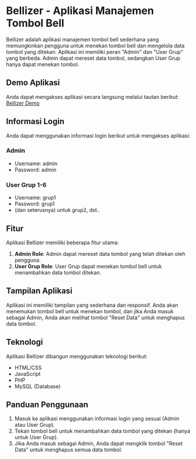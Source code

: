 # Bellizer - Aplikasi Manajemen Tombol Bell

Bellizer adalah aplikasi manajemen tombol bell sederhana yang memungkinkan pengguna untuk menekan tombol bell dan mengelola data tombol yang ditekan. Aplikasi ini memiliki peran "Admin" dan "User Grup" yang berbeda. Admin dapat mereset data tombol, sedangkan User Grup hanya dapat menekan tombol.

## Demo Aplikasi
Anda dapat mengakses aplikasi secara langsung melalui tautan berikut: [Bellizer Demo](https://bellizer.000webhostapp.com)

## Informasi Login

Anda dapat menggunakan informasi login berikut untuk mengakses aplikasi:

### Admin
- Username: admin
- Password: admin

### User Grup 1-6
- Username: grup1
- Password: grup1
- (dan seterusnya) untuk grup2, dst..

## Fitur
Aplikasi Bellizer memiliki beberapa fitur utama:

1. **Admin Role**: Admin dapat mereset data tombol yang telah ditekan oleh pengguna.
2. **User Grup Role**: User Grup dapat menekan tombol bell untuk menambahkan data tombol ditekan.

## Tampilan Aplikasi
Aplikasi ini memiliki tampilan yang sederhana dan responsif. Anda akan menemukan tombol bell untuk menekan tombol, dan jika Anda masuk sebagai Admin, Anda akan melihat tombol "Reset Data" untuk menghapus data tombol.

## Teknologi
Aplikasi Bellizer dibangun menggunakan teknologi berikut:
- HTML/CSS
- JavaScript
- PHP
- MySQL (Database)

## Panduan Penggunaan
1. Masuk ke aplikasi menggunakan informasi login yang sesuai (Admin atau User Grup).
2. Tekan tombol bell untuk menambahkan data tombol yang ditekan (hanya untuk User Grup).
3. Jika Anda masuk sebagai Admin, Anda dapat mengklik tombol "Reset Data" untuk menghapus semua data tombol.
